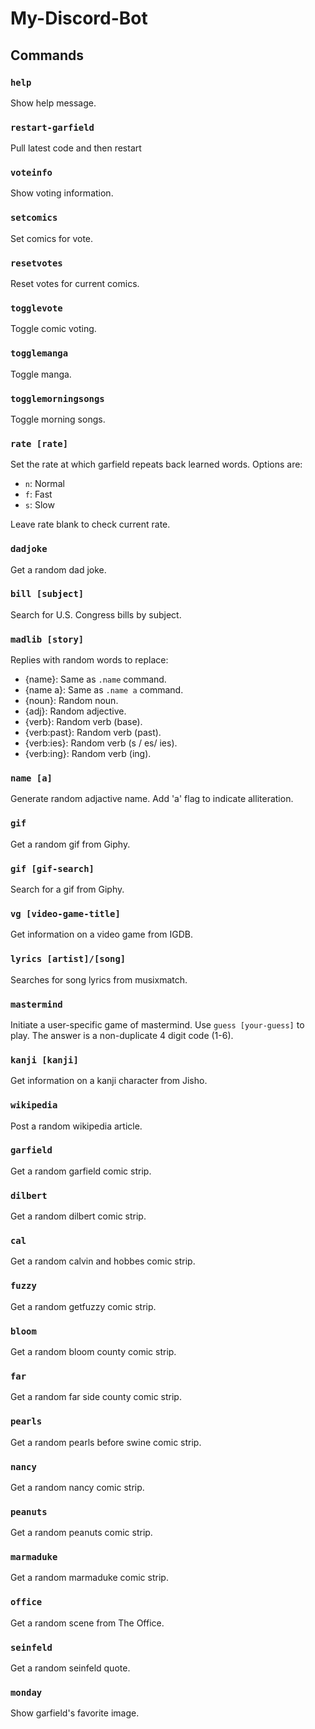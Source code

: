# My-Discord-Bot

## Commands

### `help`

Show help message.

### `restart-garfield`

Pull latest code and then restart

### `voteinfo`

Show voting information.

### `setcomics`

Set comics for vote.

### `resetvotes`

Reset votes for current comics.

### `togglevote`

Toggle comic voting.

### `togglemanga`

Toggle manga.

### `togglemorningsongs`

Toggle morning songs.

### `rate [rate]`

Set the rate at which garfield repeats back learned words. Options are:

- `n`: Normal
- `f`: Fast
- `s`: Slow

Leave rate blank to check current rate.

### `dadjoke`

Get a random dad joke.

### `bill [subject]`

Search for U.S. Congress bills by subject.

### `madlib [story]`

Replies with random words to replace:

- {name}: Same as `.name` command.
- {name a}: Same as `.name a` command.
- {noun}: Random noun.
- {adj}: Random adjective.
- {verb}: Random verb (base).
- {verb:past}: Random verb (past).
- {verb:ies}: Random verb (s / es/ ies).
- {verb:ing}: Random verb (ing).

### `name [a]`

Generate random adjactive  name. Add 'a' flag to indicate alliteration.

### `gif`

Get a random gif from Giphy.

### `gif [gif-search]`

Search for a gif from Giphy.

### `vg [video-game-title]`

Get information on a video game from IGDB.

### `lyrics [artist]/[song]`

Searches for song lyrics from musixmatch.

### `mastermind`

Initiate a user-specific game of mastermind. Use `guess [your-guess]` to play. The answer is a non-duplicate 4 digit code (1-6).

### `kanji [kanji]`

Get information on a kanji character from Jisho.

### `wikipedia`

Post a random wikipedia article.

### `garfield`

Get a random garfield comic strip.

### `dilbert`

Get a random dilbert comic strip.

### `cal`

Get a random calvin and hobbes comic strip.

### `fuzzy`

Get a random getfuzzy comic strip.

### `bloom`

Get a random bloom county comic strip.

### `far`

Get a random far side county comic strip.

### `pearls`

Get a random pearls before swine comic strip.

### `nancy`

Get a random nancy comic strip.

### `peanuts`

Get a random peanuts comic strip.

### `marmaduke`

Get a random marmaduke comic strip.

### `office`

Get a random scene from The Office.

### `seinfeld`

Get a random seinfeld quote.

### `monday`

Show garfield's favorite image.
